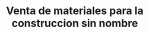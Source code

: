 ---
title: "Venta de materiales para la construccion sin nombre"
url: /oaxaca-de-juarez/venta-de-materiales-para-la-construccion-sin-nombre/
shop: comercio
---